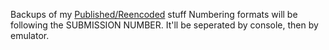 Backups of my [Published/Reencoded](https://tasvideos.org/Activity/Publishers/Spikestuff) stuff
Numbering formats will be following the SUBMISSION NUMBER.
It'll be seperated by console, then by emulator.
